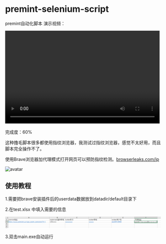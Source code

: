 <!--
 * @Descripttion: description
 * @Author: jianlinwei
 * @Date: 2023-03-13 17:29:50
 * @LastEditTime: 2023-03-13 17:31:30
-->
# premint-selenium-script
premint自动化脚本
演示视频：

<video src="https://youtu.be/iBveJNEwbmA" controls="controls" width="500" height="300">您的浏览器不支持播放该视频！</video>


完成度：60%

这种撸毛脚本很多都使用指纹浏览器，我测试过指纹浏览器，感觉不太好用，而且脚本完全操作不了。

使用Brave浏览器加代理模式打开网页可以预防指纹检测。[browserleaks.com/ip](http://browserleaks.com/ip)

![avatar](https://github.com/JianLinWei1/premint-selenium/blob/master/driver/Untitled.png)

## 使用教程

1.需要把brave安装插件后的userdata数据放到datadir/default目录下

2.在test.xlsx 中填入需要的信息

![avatar](https://github.com/JianLinWei1/premint-selenium-script/blob/master/driver/1678698922842.png)

3.双击main.exe自动运行